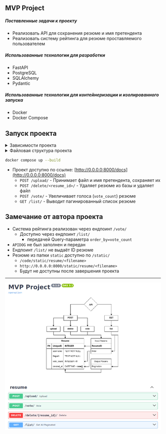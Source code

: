 ## MVP Project
<h5>Поставленные задачи к проекту</h5>
<ul>
  <li>Реализовать API для сохранения резюме и имя претендента</li>
  <li>Реализовать систему рейтинга для резюме проставляемого пользователем</li>
</ul>

<h5>Использованные технологии для разработки</h5>
<ul>
  <li>FastAPI</li>
  <li>PostgreSQL</li>
  <li>SQLAlchemy</li>
  <li>Pydantic</li>
</ul>

<h5>Использованные технологии для контейнеризации и изолированного запуска</h5>
<ul>
  <li>Docker</li>
  <li>Docker Compose</li>
</ul>

## Запуск проекта
<details>
<summary>Зависимости проекта</summary>
<pre>
docker --version        # Docker version 27.2.1, build 9e34c9b
poetry -V               # Poetry (version 1.8.3)
poetry run python -V    # Python 3.11.6
</pre>
</details>

<details>
<summary>Файловая структура проекта</summary>
<pre>
tree -a -I "__pycache__|__init__.py|.idea" --dirsfirst
.
├── data
│   ├── api.png
│   └── ProjectStructure.drawio
├── secret
│   ├── .env-backend
│   └── .env-postgresql
├── src
│   ├── resume
│   │   ├── crud.py
│   │   ├── enums.py
│   │   ├── models.py
│   │   ├── router.py
│   │   ├── schemas.py
│   │   └── utils.py
│   ├── config.py
│   ├── database.py
│   ├── dependencies.py
│   ├── lifespan.py
│   └── main.py
├── static
│   ├── docs
│   │   └── ProjectStructure.drawio.png
│   └── resume
├── docker-compose.yml
├── Dockerfile
├── main.py
├── poetry.lock
├── pyproject.toml
├── README.md
└── md5sum(Task.txt) -> 425f4ea9633ec41cc120f1b236c4fcf0
</pre>
</details>

```bash
docker compose up --build
```
- Проект доступно по ссылке: [http://0.0.0.0:8000/docs](http://0.0.0.0:8000/docs)
  - `POST /upload/` - Принимает файл и имя претендента, сохраняет их
  - `POST /delete/<resume_id>/` - Удаляет резюме из базы и удаляет файл
  - `POST /vote/` - Увеличивает голоса (`vote_count`) резюме
  - `GET /list/` - Выводит пагинированный список резюме

## Замечание от автора проекта
- Система рейтинга реализован через ендпоинт `/vote/`
  - Доступно через ендпоинт `/list/`
    - передачей Query-параметра `order_by=vote_count`
- `APIDOG` не был заполнен и передан
- Ендпоинт `/list/` не выдаёт ID резюме
- Резюме из папки `static` доступно по `/static/`
  - `/code/static/resume/<filename>`
  - `http://0.0.0.0:8000/static/resume/<filename>`
  - Будут не доступны после завершения проекта

---
<p align="center"><img src="./data/api.png" /></p>